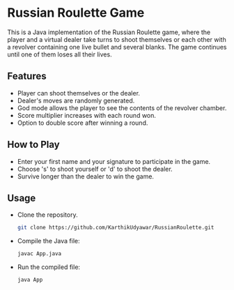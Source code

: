 # Russian Roulette Game

This is a Java implementation of the Russian Roulette game, where the player and a virtual dealer take turns to shoot themselves or each other with a revolver containing one live bullet and several blanks. The game continues until one of them loses all their lives.

## Features

- Player can shoot themselves or the dealer.
- Dealer's moves are randomly generated.
- God mode allows the player to see the contents of the revolver chamber.
- Score multiplier increases with each round won.
- Option to double score after winning a round.

## How to Play

- Enter your first name and your signature to participate in the game.
- Choose 's' to shoot yourself or 'd' to shoot the dealer.
- Survive longer than the dealer to win the game.

## Usage

- Clone the repository.

    ```bash
    git clone https://github.com/KarthikUdyawar/RussianRoulette.git
    ```

- Compile the Java file:

    ```bash
    javac App.java
    ```

- Run the compiled file:

    ```bash
    java App
    ```
